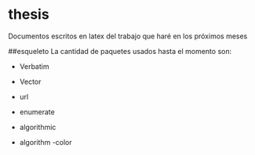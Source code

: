 # thesis
Documentos escritos en latex del trabajo que haré en los próximos meses

##esqueleto
La cantidad de paquetes usados hasta el momento son:

- Verbatim

- Vector

- url
- enumerate
- algorithmic
- algorithm
-color
